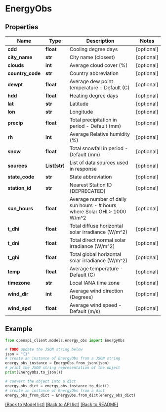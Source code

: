 # EnergyObs


## Properties

Name | Type | Description | Notes
------------ | ------------- | ------------- | -------------
**cdd** | **float** | Cooling degree days | [optional] 
**city_name** | **str** | City name (closest) | [optional] 
**clouds** | **int** | Average cloud cover (%) | [optional] 
**country_code** | **str** | Country abbreviation | [optional] 
**dewpt** | **float** | Average dew point temperature - Default (C) | [optional] 
**hdd** | **float** | Heating degree days | [optional] 
**lat** | **str** | Latitude | [optional] 
**lon** | **str** | Longitude | [optional] 
**precip** | **float** | Total precipitation in period - Default (mm) | [optional] 
**rh** | **int** | Average Relative humidity (%) | [optional] 
**snow** | **float** | Total snowfall in period - Default (mm) | [optional] 
**sources** | **List[str]** | List of data sources used in response | [optional] 
**state_code** | **str** | State abbreviation | [optional] 
**station_id** | **str** | Nearest Station ID [DEPRECATED] | [optional] 
**sun_hours** | **float** | Average number of daily sun hours - # hours where Solar GHI &gt; 1000 W/m^2 | [optional] 
**t_dhi** | **float** | Total diffuse horizontal solar irradiance (W/m^2) | [optional] 
**t_dni** | **float** | Total direct normal solar irradiance (W/m^2) | [optional] 
**t_ghi** | **float** | Total global horizontal solar irradiance (W/m^2) | [optional] 
**temp** | **float** | Average temperature - Default (C) | [optional] 
**timezone** | **str** | Local IANA time zone | [optional] 
**wind_dir** | **int** | Average wind direction (Degrees) | [optional] 
**wind_spd** | **float** | Average wind speed - Default (m/s) | [optional] 

## Example

```python
from openapi_client.models.energy_obs import EnergyObs

# TODO update the JSON string below
json = "{}"
# create an instance of EnergyObs from a JSON string
energy_obs_instance = EnergyObs.from_json(json)
# print the JSON string representation of the object
print(EnergyObs.to_json())

# convert the object into a dict
energy_obs_dict = energy_obs_instance.to_dict()
# create an instance of EnergyObs from a dict
energy_obs_from_dict = EnergyObs.from_dict(energy_obs_dict)
```
[[Back to Model list]](../README.md#documentation-for-models) [[Back to API list]](../README.md#documentation-for-api-endpoints) [[Back to README]](../README.md)


